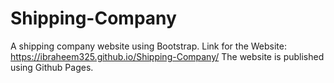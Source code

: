 # Shipping-Company
A shipping company website using Bootstrap.
Link for the Website: https://ibraheem325.github.io/Shipping-Company/
The website is published using Github Pages.
